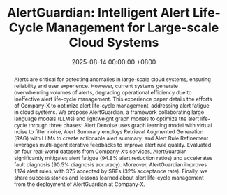---
title:          "AlertGuardian: Intelligent Alert Life-Cycle Management for Large-scale Cloud Systems"
date:           2025-08-14 00:00:00 +0800
selected:       true
pub:            >-
                In 40th IEEE/ACM International Conference on Automated Software Engineering
pub_pre:        >-
                <span class="badge badge-pill badge-custom badge-success">ASE'25 (CCF A)</span>
# <span class="badge badge-pill badge-custom badge-info">FSE'24</span>
# pub_post:       'Under review.'
# pub_last:       '🏆 <span style="color:red"><b>Best Paper Award</b></span>'
abstract: >-
    Alerts are critical for detecting anomalies in large-scale cloud systems, ensuring reliability and user experience. However, current systems generate overwhelming volumes of alerts, degrading operational efficiency due to ineffective alert life-cycle management. This experience paper details the efforts of Company-X to optimize alert life-cycle management, addressing alert fatigue in cloud systems. We propose AlertGuardian, a framework collaborating large language models (LLMs) and lightweight graph models to optimize the alert life-cycle through three phases: Alert Denoise uses graph learning model with virtual noise to filter noise, Alert Summary employs Retrieval Augmented Generation (RAG) with LLMs to create actionable alert summary, and Alert Rule Refinement leverages multi-agent iterative feedbacks to improve alert rule quality. Evaluated on four real-world datasets from Company-X’s services, AlertGuardian significantly mitigates alert fatigue (94.8% alert reduction ratios) and accelerates fault diagnosis (90.5% diagnosis accuracy). Moreover, AlertGuardian improves 1,174 alert rules, with 375 accepted by SREs (32% acceptance rate). Finally, we share success stories and lessons learned about alert life-cycle management from the deployment of AlertGuardian at Company-X.
# cover:          assets/images/covers/Prism-cover.png
authors:
  - Guangba Yu
  - Genting Mai
  - Rui Wang
  - Ruipeng Li
  - Pengfei Chen†
  - Long Pan
  - Ruijie Xu

links:
  Paper: 
  Project: 
  DOI: 
  BibTex: 
---